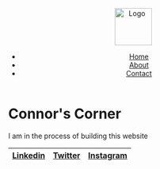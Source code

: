 <html>
<head>
  <meta charset="utf-8">
  <meta name="viewport" content="width=device-width">
  <link rel=“stylesheet” type=“text/css” href=“styles.css”>
</head>
<header>
    <img src="https://cdn.discordapp.com/attachments/584828422312689664/1114007817360261252/IMG_3352.JPG" alt="Logo" height="75">
    <nav>
      <ul>
        <li><a href="#">Home</a></li>
        <li><a href="#">About</a></li>
        <li><a href="#">Contact</a></li>
      </ul>
    </nav>
  </header>
<body>
  <h1> Connor's Corner </h1>
  <p>
        I am in the process of building this website 
  </p> 



</body>
<footer> 
 <!-- Socials -->
 <table>
    <thead> 
        <tr>
            <th> <a target="_blank" href="https://www.linkedin.com/in/connor-tumelty-4296811a3/">Linkedin</a> </th>
            <th> <a target="_blank" href="https://twitter.com/connor_tumelty">Twitter</a> </th>
            <th> <a target="_blank" href="https://www.instagram.com/connort117/">Instagram</a> </th>
        </tr>
    </thead>
  </table>
</footer>
</html>
